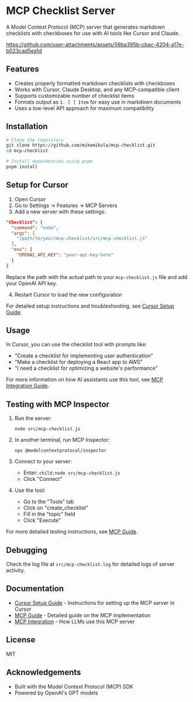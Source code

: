 # MCP Checklist Server

A Model Context Protocol (MCP) server that generates markdown checklists with checkboxes for use with AI tools like Cursor and Claude.


https://github.com/user-attachments/assets/59ba395b-cbac-4204-a17e-b023cad5ea1d


## Features

- Creates properly formatted markdown checklists with checkboxes
- Works with Cursor, Claude Desktop, and any MCP-compatible client
- Supports customizable number of checklist items
- Formats output as `1. [ ] Item` for easy use in markdown documents
- Uses a low-level API approach for maximum compatibility

## Installation

```bash
# Clone the repository
git clone https://github.com/mikemikula/mcp-checklist.git
cd mcp-checklist

# Install dependencies using pnpm
pnpm install
```

## Setup for Cursor

1. Open Cursor
2. Go to Settings → Features → MCP Servers
3. Add a new server with these settings:

```json
"Checklist": {
  "command": "node",
  "args": [
    "/path/to/your/mcp-checklist/src/mcp-checklist.js"
  ],
  "env": {
    "OPENAI_API_KEY": "your-api-key-here"
  }
}
```

Replace the path with the actual path to your `mcp-checklist.js` file and add your OpenAI API key.

4. Restart Cursor to load the new configuration

For detailed setup instructions and troubleshooting, see [Cursor Setup Guide](docs/cursor-checklist-setup.md).

## Usage

In Cursor, you can use the checklist tool with prompts like:

- "Create a checklist for implementing user authentication"
- "Make a checklist for deploying a React app to AWS"
- "I need a checklist for optimizing a website's performance"

For more information on how AI assistants use this tool, see [MCP Integration Guide](docs/mcp-section.md).

## Testing with MCP Inspector

1. Run the server:
   ```
   node src/mcp-checklist.js
   ```

2. In another terminal, run MCP Inspector:
   ```
   npx @modelcontextprotocol/inspector
   ```

3. Connect to your server:
   - Enter: `child:node src/mcp-checklist.js`
   - Click "Connect"

4. Use the tool:
   - Go to the "Tools" tab
   - Click on "create_checklist"
   - Fill in the "topic" field
   - Click "Execute"

For more detailed testing instructions, see [MCP Guide](docs/mcp-guide.md).

## Debugging

Check the log file at `src/mcp-checklist.log` for detailed logs of server activity.

## Documentation

- [Cursor Setup Guide](docs/cursor-checklist-setup.md) - Instructions for setting up the MCP server in Cursor
- [MCP Guide](docs/mcp-guide.md) - Detailed guide on the MCP implementation
- [MCP Integration](docs/mcp-section.md) - How LLMs use this MCP server

## License

MIT

## Acknowledgements

- Built with the Model Context Protocol (MCP) SDK
- Powered by OpenAI's GPT models 
